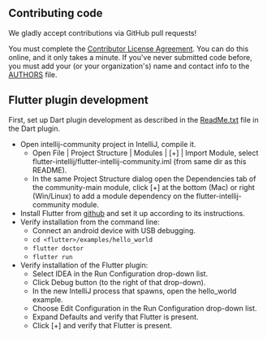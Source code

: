 ## Contributing code

We gladly accept contributions via GitHub pull requests!

You must complete the
[Contributor License Agreement](https://cla.developers.google.com/clas).
You can do this online, and it only takes a minute. If you've never submitted code before,
you must add your (or your organization's) name and contact info to the [AUTHORS](AUTHORS)
file.

## Flutter plugin development

First, set up Dart plugin development as described in the
[ReadMe.txt](https://github.com/JetBrains/intellij-plugins/blob/master/Dart/ReadMe.txt)
file in the Dart plugin.

* Open intellij-community project in IntelliJ, compile it.
  - Open File | Project Structure | Modules | [+] | Import Module, select
    flutter-intellij/flutter-intellij-community.iml (from same dir as this README).
  - In the same Project Structure dialog open the Dependencies tab of the community-main module,
    click [+] at the bottom (Mac) or right (Win/Linux) to add a module dependency on the
    flutter-intellij-community module.
* Install Flutter from [github](https://github.com/flutter/flutter) and set it up according
  to its instructions.
* Verify installation from the command line:
  - Connect an android device with USB debugging.
  - `cd <flutter>/examples/hello_world`
  - `flutter doctor`
  - `flutter run`
* Verify installation of the Flutter plugin:
  - Select IDEA in the Run Configuration drop-down list.
  - Click Debug button (to the right of that drop-down).
  - In the new IntelliJ process that spawns, open the hello_world example.
  - Choose Edit Configuration in the Run Configuration drop-down list.
  - Expand Defaults and verify that Flutter is present.
  - Click [+] and verify that Flutter is present.
